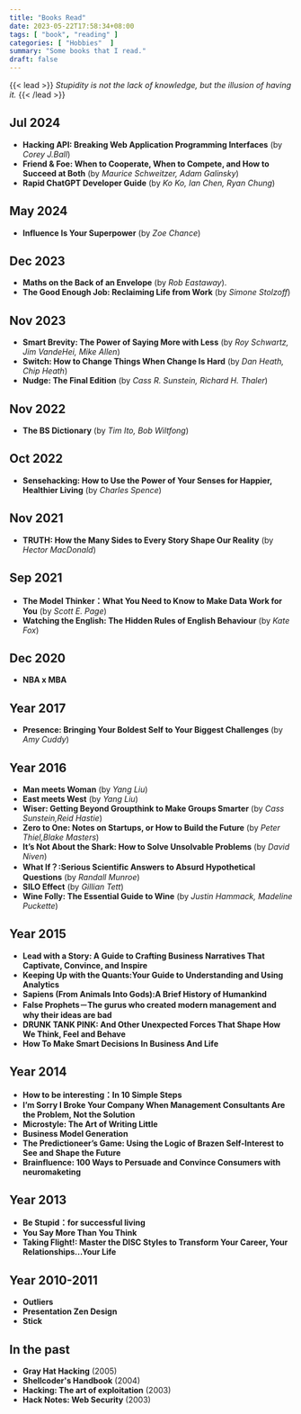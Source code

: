 ```yaml
---
title: "Books Read"
date: 2023-05-22T17:58:34+08:00
tags: [ "book", "reading" ]
categories: [ "Hobbies"  ]
summary: "Some books that I read."
draft: false
---
```

{{< lead >}}
*Stupidity is not the lack of knowledge, but the illusion of having it.*
{{< /lead >}}

## Jul 2024

 - **Hacking API: Breaking Web Application Programming Interfaces** (by *Corey J.Ball*)
 - **Friend & Foe: When to Cooperate, When to Compete, and How to Succeed at Both** (by *Maurice Schweitzer, Adam Galinsky*)
 - **Rapid ChatGPT Developer Guide** (by *Ko Ko, Ian Chen, Ryan Chung*)


<!--

Friend and Foe: Introduction

To succeffully nagigate our social world, we need to find the right balance between cooperation and competition. 
This book offers a set of tools to help you navigate the shifting sands of our social world.
By keeping your balance, in every area of your life, you will learn how to be a better friend and a more formidable foe. 

Option 1: "Navigate the shifting sands of human nature's social world, becoming a better friend and a more formidable foe."
Option 2: "In the shifting sands of human nature's social world, strive to be a better friend and a more formidable foe."
Option 3: "Mastering the shifting sands of human nature, become a better friend and a more formidable foe."

> "Mastering the shifting sands of human nature's social world, strive to be a better friend and a more formidable foe."

-->

## May 2024

 - **Influence Is Your Superpower** (by *Zoe Chance*)

## Dec 2023

 - **Maths on the Back of an Envelope** (by *Rob Eastaway*).
 - **The Good Enough Job: Reclaiming Life from Work** (by *Simone Stolzoff*)

## Nov 2023

 - **Smart Brevity: The Power of Saying More with Less** (by *Roy Schwartz, Jim VandeHei, Mike Allen*)
 - **Switch: How to Change Things When Change Is Hard** (by *Dan Heath, Chip Heath*)
 - **Nudge: The Final Edition** (by *Cass R. Sunstein, Richard H. Thaler*)

## Nov 2022

 - **The BS Dictionary** (by *Tim Ito, Bob Wiltfong*)

## Oct 2022

 - **Sensehacking: How to Use the Power of Your Senses for Happier, Healthier Living** (by *Charles Spence*)

## Nov 2021
 
 - **TRUTH: How the Many Sides to Every Story Shape Our Reality** (by *Hector MacDonald*)

## Sep 2021

 - **The Model Thinker：What You Need to Know to Make Data Work for You** (by *Scott E. Page*)
 - **Watching the English: The Hidden Rules of English Behaviour** (by *Kate Fox*)

## Dec 2020

 - **NBA x MBA**

## Year 2017

 - **Presence: Bringing Your Boldest Self to Your Biggest Challenges** (by *Amy Cuddy*)

## Year 2016

 - **Man meets Woman** (by *Yang Liu*)
 - **East meets West** (by *Yang Liu*)
 - **Wiser: Getting Beyond Groupthink to Make Groups Smarter** (by *Cass Sunstein,Reid Hastie*)
 - **Zero to One: Notes on Startups, or How to Build the Future** (by *Peter Thiel,Blake Masters*)
 - **It’s Not About the Shark: How to Solve Unsolvable Problems** (by *David Niven*)
 - **What If？:Serious Scientific Answers to Absurd Hypothetical Questions** (by *Randall Munroe*)
 - **SILO Effect** (by *Gillian Tett*)
 - **Wine Folly: The Essential Guide to Wine** (by *Justin Hammack, Madeline Puckette*)
 
## Year 2015

 - **Lead with a Story: A Guide to Crafting Business Narratives That Captivate, Convince, and Inspire**
 - **Keeping Up with the Quants:Your Guide to Understanding and Using Analytics**
 - **Sapiens (From Animals Into Gods):A Brief History of Humankind** 
 - **False Prophets－The gurus who created modern management and why their ideas are bad**
 - **DRUNK TANK PINK: And Other Unexpected Forces That Shape How We Think, Feel and Behave**
 - **How To Make Smart Decisions In Business And Life**

## Year 2014

 - **How to be interesting：In 10 Simple Steps**
 - **I’m Sorry I Broke Your Company When Management Consultants Are the Problem, Not the Solution**
 - **Microstyle: The Art of Writing Little**
 - **Business Model Generation**
 - **The Predictioneer’s Game: Using the Logic of Brazen Self-Interest to See and Shape the Future**
 - **Brainfluence: 100 Ways to Persuade and Convince Consumers with neuromaketing**


## Year 2013

 - **Be Stupid：for successful living**
 - **You Say More Than You Think**
 - **Taking Flight!: Master the DISC Styles to Transform Your Career, Your Relationships...Your Life**

## Year 2010-2011

 - **Outliers**
 - **Presentation Zen Design**
 - **Stick**

## In the past

 - **Gray Hat Hacking** (2005)
 - **Shellcoder's Handbook** (2004)
 - **Hacking: The art of exploitation** (2003)
 - **Hack Notes: Web Security** (2003)


